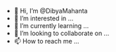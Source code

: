 - 👋 Hi, I’m @DibyaMahanta
- 👀 I’m interested in ...
- 🌱 I’m currently learning ...
- 💞️ I’m looking to collaborate on ...
- 📫 How to reach me ...

<!---
DibyaMahanta/DibyaMahanta is a ✨ special ✨ repository because its `README.md` (this file) appears on your GitHub profile.
You can click the Preview link to take a look at your changes.
--->
